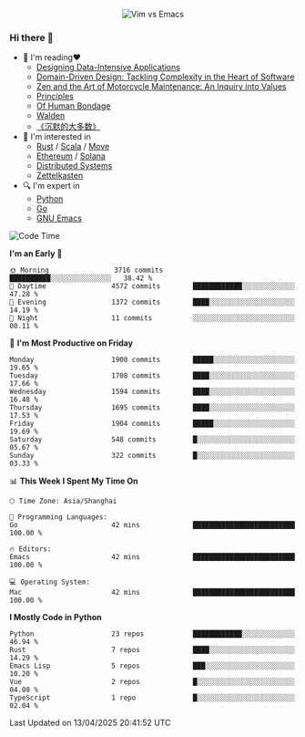 <p align="center">
    <img src="https://gist.githubusercontent.com/coldnight/e696baffb094e71c96cb302118878eae/raw/40ea5053a6f66cc65f90f437e4173497da225958/banner.gif" alt="Vim vs Emacs" />
</p>

### Hi there 👋

- 📖 I'm reading❤️
    + [Designing Data-Intensive Applications](https://www.oreilly.com/library/view/designing-data-intensive-applications/9781491903063/)
    + [Domain-Driven Design: Tackling Complexity in the Heart of Software](https://www.dddcommunity.org/book/evans_2003/)
    + [Zen and the Art of Motorcycle Maintenance: An Inquiry into Values](https://en.wikipedia.org/wiki/Zen_and_the_Art_of_Motorcycle_Maintenance)
    + [Principles](https://www.principles.com/)
    + [Of Human Bondage](https://en.wikipedia.org/wiki/Of_Human_Bondage)
    + [Walden](https://en.wikipedia.org/wiki/Walden)
    + [《沉默的大多数》](https://en.wikipedia.org/wiki/Silent_majority)
- 🌱 I'm interested in
    + [Rust](https://www.rust-lang.org/) / [Scala](https://www.scala-lang.org/) / [Move](https://github.com/move-language/move/)
    + [Ethereum](https://ethereum.org/en/) / [Solana](https://solana.com/)
	+ [Distributed Systems](https://www.linuxzen.com/notes/topics/20200320174417_%E5%88%86%E5%B8%83%E5%BC%8F/)
	+ [Zettelkasten](https://www.linuxzen.com/notes/notes/20220120080920-slip_box/)
- 🔍 I'm expert in
    + [Python](https://www.python.org/)
    + [Go](https://go.dev/)
    + [GNU Emacs](https://www.gnu.org/software/emacs/)

<!--START_SECTION:waka-->
![Code Time](http://img.shields.io/badge/Code%20Time-3%2C226%20hrs%2014%20mins-blue)

**I'm an Early 🐤** 

```text
🌞 Morning                3716 commits        ██████████░░░░░░░░░░░░░░░   38.42 % 
🌆 Daytime                4572 commits        ████████████░░░░░░░░░░░░░   47.28 % 
🌃 Evening                1372 commits        ████░░░░░░░░░░░░░░░░░░░░░   14.19 % 
🌙 Night                  11 commits          ░░░░░░░░░░░░░░░░░░░░░░░░░   00.11 % 
```
📅 **I'm Most Productive on Friday** 

```text
Monday                   1900 commits        █████░░░░░░░░░░░░░░░░░░░░   19.65 % 
Tuesday                  1708 commits        ████░░░░░░░░░░░░░░░░░░░░░   17.66 % 
Wednesday                1594 commits        ████░░░░░░░░░░░░░░░░░░░░░   16.48 % 
Thursday                 1695 commits        ████░░░░░░░░░░░░░░░░░░░░░   17.53 % 
Friday                   1904 commits        █████░░░░░░░░░░░░░░░░░░░░   19.69 % 
Saturday                 548 commits         █░░░░░░░░░░░░░░░░░░░░░░░░   05.67 % 
Sunday                   322 commits         █░░░░░░░░░░░░░░░░░░░░░░░░   03.33 % 
```


📊 **This Week I Spent My Time On** 

```text
🕑︎ Time Zone: Asia/Shanghai

💬 Programming Languages: 
Go                       42 mins             █████████████████████████   100.00 % 

🔥 Editors: 
Emacs                    42 mins             █████████████████████████   100.00 % 

💻 Operating System: 
Mac                      42 mins             █████████████████████████   100.00 % 
```

**I Mostly Code in Python** 

```text
Python                   23 repos            ████████████░░░░░░░░░░░░░   46.94 % 
Rust                     7 repos             ████░░░░░░░░░░░░░░░░░░░░░   14.29 % 
Emacs Lisp               5 repos             ███░░░░░░░░░░░░░░░░░░░░░░   10.20 % 
Vue                      2 repos             █░░░░░░░░░░░░░░░░░░░░░░░░   04.08 % 
TypeScript               1 repo              █░░░░░░░░░░░░░░░░░░░░░░░░   02.04 % 
```




 Last Updated on 13/04/2025 20:41:52 UTC
<!--END_SECTION:waka-->

